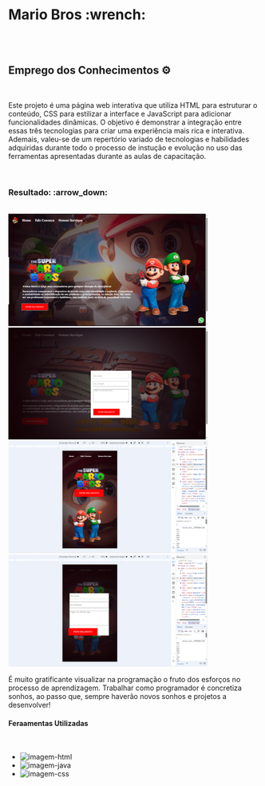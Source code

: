 <h1>Mario Bros :wrench:</h1>
<br>
<br>
<h2>Emprego dos Conhecimentos ⚙️</h2>
<br>
<p>Este projeto é uma página web interativa que utiliza HTML para estruturar o conteúdo, CSS para estilizar
a interface e JavaScript para adicionar funcionalidades dinâmicas. O objetivo é demonstrar a integração entre
essas três tecnologias para criar uma experiência mais rica e interativa. Ademais, valeu-se de um repertório
variado de tecnologias e habilidades adquiridas durante todo o processo de instução e evolução no uso das
ferramentas apresentadas durante as aulas de capacitação.</p>
<br>
<h3>Resultado: :arrow_down:</h3>
<br>
<img src="https://raw.githubusercontent.com/Sidsantos87/Mario-Bros/bd6e126a40da0b0fed8cc6738cd8a45eb411260f/img/tela%201.png" alt="imagem-pc-1" width="400px"> 
<br>
<img src="https://raw.githubusercontent.com/Sidsantos87/Mario-Bros/bd6e126a40da0b0fed8cc6738cd8a45eb411260f/img/tela%202.png" alt="imagem-pc-2" width="400px">
<br>
<img src="https://raw.githubusercontent.com/Sidsantos87/Mario-Bros/bd6e126a40da0b0fed8cc6738cd8a45eb411260f/img/tela%203.png" alt="imagem-responsiva-1" width="400px"> 
<br>
<img src="https://raw.githubusercontent.com/Sidsantos87/Mario-Bros/bd6e126a40da0b0fed8cc6738cd8a45eb411260f/img/tela%204.png" alt="imagem-responsiva-2" width="400px"> 
<br>
<p>É muito gratificante visualizar na programação o fruto dos esforços no processo de aprendizagem.
Trabalhar como programador é concretiza sonhos, ao passo que, sempre haverão novos sonhos e projetos a 
desenvolver!</p>
<h4>Feraamentas Utilizadas</h4>
<br>
<ul>
  <li><img src="https://img.shields.io/badge/HTML5-E34F26?style=for-the-badge&logo=html5&logoColor=white" alt="imagem-html"></li>
  <li><img src="https://img.shields.io/badge/JavaScript-F7DF1E?style=for-the-badge&logo=javascript&logoColor=black" alt="imagem-java"></li>
  <li><img src="https://img.shields.io/badge/CSS-239120?&style=for-the-badge&logo=css3&logoColor=white" alt="imagem-css"></li>
</ul>



